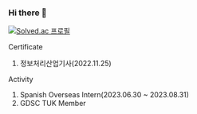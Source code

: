 ### Hi there 👋

[![Solved.ac 프로필](http://mazassumnida.wtf/api/v2/generate_badge?boj=jk9829249)](https://solved.ac/jk9829249)

Certificate
1. 정보처리산업기사(2022.11.25)

Activity
1. Spanish Overseas Intern(2023.06.30 ~ 2023.08.31)
2. GDSC TUK Member
